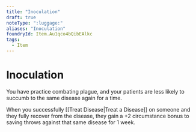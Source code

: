 ```yaml
---
title: "Inoculation"
draft: true
noteType: ":luggage:"
aliases: "Inoculation"
foundryId: Item.Au1qco4bQibEAlkc
tags:
  - Item
---
```


# Inoculation

You have practice combating plague, and your patients are less likely to succumb to the same disease again for a time.

When you successfully [[Treat Disease|Treat a Disease]] on someone and they fully recover from the disease, they gain a +2 circumstance bonus to saving throws against that same disease for 1 week.
